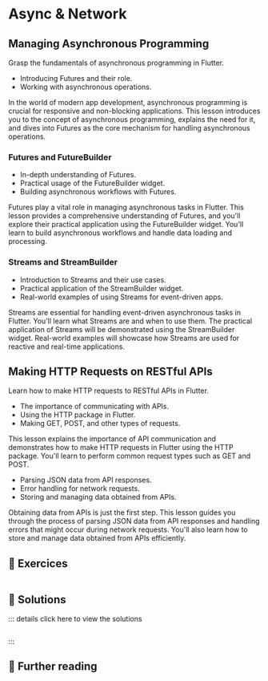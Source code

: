 # Async  & Network

## Managing Asynchronous Programming

Grasp the fundamentals of asynchronous programming in Flutter.

- Introducing Futures and their role.
- Working with asynchronous operations.


In the world of modern app development, asynchronous programming is crucial for responsive and non-blocking applications. This lesson introduces you to the concept of asynchronous programming, explains the need for it, and dives into Futures as the core mechanism for handling asynchronous operations.

### Futures and FutureBuilder

- In-depth understanding of Futures.
- Practical usage of the FutureBuilder widget.
- Building asynchronous workflows with Futures.


Futures play a vital role in managing asynchronous tasks in Flutter. This lesson provides a comprehensive understanding of Futures, and you'll explore their practical application using the FutureBuilder widget. You'll learn to build asynchronous workflows and handle data loading and processing.

### Streams and StreamBuilder

- Introduction to Streams and their use cases.
- Practical application of the StreamBuilder widget.
- Real-world examples of using Streams for event-driven apps.

Streams are essential for handling event-driven asynchronous tasks in Flutter. You'll learn what Streams are and when to use them. The practical application of Streams will be demonstrated using the StreamBuilder widget. Real-world examples will showcase how Streams are used for reactive and real-time applications.

## Making HTTP Requests on RESTful APIs 

Learn how to make HTTP requests to RESTful APIs in Flutter.

- The importance of communicating with APIs.
- Using the HTTP package in Flutter.
- Making GET, POST, and other types of requests.

This lesson explains the importance of API communication and demonstrates how to make HTTP requests in Flutter using the HTTP package. You'll learn to perform common request types such as GET and POST.

- Parsing JSON data from API responses.
- Error handling for network requests.
- Storing and managing data obtained from APIs.

Obtaining data from APIs is just the first step. This lesson guides you through the process of parsing JSON data from API responses and handling errors that might occur during network requests. You'll also learn how to store and manage data obtained from APIs efficiently.

## 🧪 Exercices 

```dart
```

## 🎯 Solutions

::: details click here to view the solutions
```dart
```
::: 

## 📖 Further reading